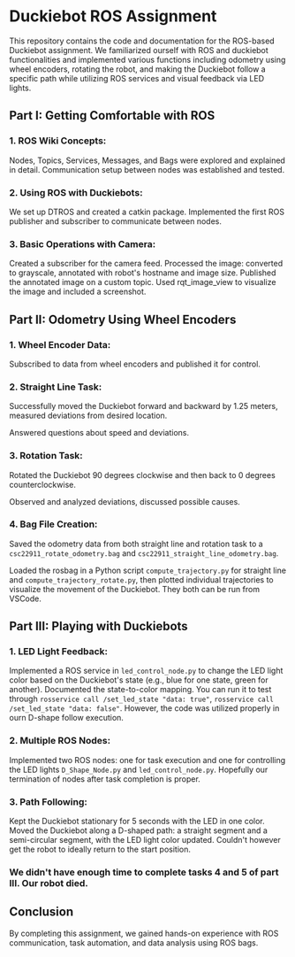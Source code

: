 # Duckiebot ROS Assignment

This repository contains the code and documentation for the ROS-based Duckiebot assignment. We familiarized ourself with ROS and duckiebot functionalities and implemented various functions including odometry using wheel encoders, rotating the robot, and making the Duckiebot follow a specific path while utilizing ROS services and visual feedback via LED lights.

## Part I: Getting Comfortable with ROS

### 1. ROS Wiki Concepts:

Nodes, Topics, Services, Messages, and Bags were explored and explained in detail.
Communication setup between nodes was established and tested.

### 2. Using ROS with Duckiebots:
We set up DTROS and created a catkin package.
Implemented the first ROS publisher and subscriber to communicate between nodes.

### 3. Basic Operations with Camera:
Created a subscriber for the camera feed.
Processed the image: converted to grayscale, annotated with robot's hostname and image size.
Published the annotated image on a custom topic.
Used rqt_image_view to visualize the image and included a screenshot.

## Part II: Odometry Using Wheel Encoders

### 1. Wheel Encoder Data:

Subscribed to data from wheel encoders and published it for control.

### 2. Straight Line Task:

Successfully moved the Duckiebot forward and backward by 1.25 meters, measured deviations from desired location.

Answered questions about speed and deviations.

### 3. Rotation Task:

Rotated the Duckiebot 90 degrees clockwise and then back to 0 degrees counterclockwise.

Observed and analyzed deviations, discussed possible causes.

### 4. Bag File Creation:
Saved the odometry data from both straight line and rotation task to a `csc22911_rotate_odometry.bag` and `csc22911_straight_line_odometry.bag`.

Loaded the rosbag in a Python script `compute_trajectory.py` for straight line and `compute_trajectory_rotate.py`, then plotted individual trajectories to visualize the movement of the Duckiebot. They both can be run from VSCode.

## Part III: Playing with Duckiebots

### 1. LED Light Feedback:
Implemented a ROS service in `led_control_node.py` to change the LED light color based on the Duckiebot's state (e.g., blue for one state, green for another).
Documented the state-to-color mapping. You can run it to test through 
`rosservice call /set_led_state "data: true"`, `rosservice call /set_led_state "data: false"`. However, the code was utilized properly in ourn D-shape follow execution. 

### 2. Multiple ROS Nodes:
Implemented two ROS nodes: one for task execution and one for controlling the LED lights `D_Shape_Node.py` and `led_control_node.py`.
Hopefully our termination of nodes after task completion is proper.

### 3. Path Following:
Kept the Duckiebot stationary for 5 seconds with the LED in one color.
Moved the Duckiebot along a D-shaped path: a straight segment and a semi-circular segment, with the LED light color updated.
Couldn't however get the robot to ideally return to the start position.

### We didn't have enough time to complete tasks 4 and 5 of part III. Our robot died. 

## Conclusion
By completing this assignment, we gained hands-on experience with ROS communication, task automation, and data analysis using ROS bags.
